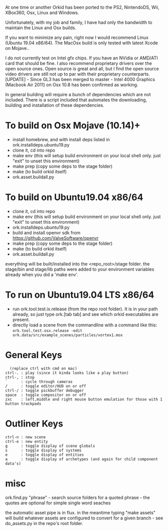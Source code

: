 At one time or another Orkid has been ported to the PS2, NintendoDS, Wii, XBox360, Osx, Linux and Windows.

Unfortunately, with my job and family, I have had only the bandwidth to maintain the Linux and Osx builds.

If you want to minimize any pain, right now I would recommend Linux (Ubuntu 19.04 x86/64). The MacOsx build is only tested with latest Xcode on Mojave..

I do not currently test on Intel gfx chips. If you have an NVidia or AMD/ATI card that should be fine. I also recommend proprietary drivers over the open source ones. Open source is great and all, but I find the open source video drivers are still not up to par with their proprietary counterparts.
[UPDATE] - Since GL3 has been merged to master - Intel 4000 Graphics (Macbook Air 2011) on Osx 10.8 has been confirmed as working.

In general building will require a bunch of dependencies which are not included. There is a script included that automates the downloading, building and installation of these dependencies.

To build on Osx Mojave (10.14)+
==================================
* install homebrew, and with install deps listed in ork.installdeps.ubuntu19.py
* clone it, cd into repo 
* make env (this will setup build environment on your local shell only. just "exit" to unset this environment)
* make prep (copy some deps to the stage folder)
* make (to build orkid itself)
* ork.asset.buildall.py

To build on Ubuntu19.04 x86/64
==================================
* clone it, cd into repo 
* make env (this will setup build environment on your local shell only. just "exit" to unset this environment)
* ork.installdeps.ubuntu19.py
* build and install openvr sdk from https://github.com/ValveSoftware/openvr
* make prep (copy some deps to the stage folder)
* make (to build orkid itself)
* ork.asset.buildall.py

everything will be built/installed into the <repo_root>/stage folder.
the stage/bin and stage/lib paths were added to your environment variables already when you did a 'make env'.

To run on Ubuntu19.04 LTS x86/64
======
* run ork.tool.test.ix.release (from the repo root folder). It is in your path already, so just type ork.[tab tab] and see which orkid executables are present.
* directly load a scene from the commandline with a command like this:
```ork.tool.test.osx.release -edit ork.data/src/example_scenes/particles/vortex1.mox```

General Keys
=============
```
  (replace ctrl with cmd on mac)
ctrl-. : play (since it kinda looks like a play button)
ctrl-, : stop
`      : cycle through cameras
/      : toggle editor/HUD on or off
ctrl-/ : toggle pickbuffer debugger
space  : toggle compositor on or off
zxc    : left,middle and right mouse button emulation for those with 1 button trackpads
```

Outliner Keys
=============
```
ctrl-n : new scene
ctrl-e : new entity
g      : toggle display of scene globals 
s      : toggle display of systems 
e      : toggle display of entities
a      : toggle display of archetypes (and again for child component data's)
```

misc
=====
ork.find.py "phrase" - search source folders for a quoted phrase - the quotes are optional for simple single word seaches

the automatic asset pipe is in flux. in the meantime typing "make assets" will build whatever assets are configured to convert for a given branch - see do_assets.py in the repo's root folder.



